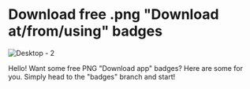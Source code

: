 # Download free .png "Download at/from/using" badges

![Desktop - 2](https://user-images.githubusercontent.com/70700766/130362576-cc723a6f-94ea-4aed-acc3-f0dae30d06ef.png)

Hello! Want some free PNG "Download app" badges? Here are some for you. Simply head to the "badges" branch and start!
